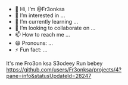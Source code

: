 - 👋 Hi, I’m @Fr3onksa
- 👀 I’m interested in ...
- 🌱 I’m currently learning ...
- 💞️ I’m looking to collaborate on ...
- 📫 How to reach me ...
- 😄 Pronouns: ...
- ⚡ Fun fact: ...

<!---
Fr3onksa/Fr3onksa is a ✨ special ✨ repository because its `README.md` (this file) appears on your GitHub profile.
You can click the Preview link to take a look at your changes.
--->
It's me Fro3on ksa S3odeey Run bebey
https://github.com/users/Fr3onksa/projects/4?pane=info&statusUpdateId=28247
